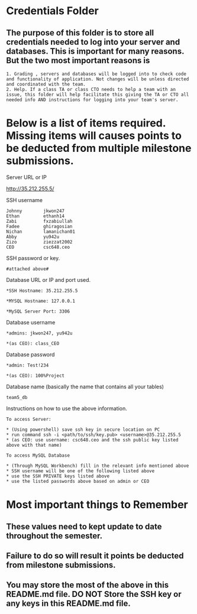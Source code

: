 # Credentials Folder

## The purpose of this folder is to store all credentials needed to log into your server and databases. This is important for many reasons. But the two most important reasons is
    1. Grading , servers and databases will be logged into to check code and functionality of application. Not changes will be unless directed and coordinated with the team.
    2. Help. If a class TA or class CTO needs to help a team with an issue, this folder will help facilitate this giving the TA or CTO all needed info AND instructions for logging into your team's server. 


# Below is a list of items required. Missing items will causes points to be deducted from multiple milestone submissions.

Server URL or IP
   
   http://35.212.255.5/
   
SSH username

    Johnny        jkwon247
    Ethan         ethanh14
    Zabi          fxzabiullah
    Fadee         ghiragosian
    Nichan        lamanichan01
    Abby          yu942u
    Zizo          ziezzat2002
    CEO           csc648.ceo
           
SSH password or key.

    #attached above#
   
Database URL or IP and port used.

    *SSH Hostname: 35.212.255.5

    *MYSQL Hostname: 127.0.0.1

    *MySQL Server Port: 3306

Database username

    *admins: jkwon247, yu942u

    *(as CEO): class_CEO

Database password

    *admin: Test!234

    *(as CEO): 100%Project

Database name (basically the name that contains all your tables)

    team5_db
    
Instructions on how to use the above information.

    To access Server:

    * (Using powershell) save ssh key in secure location on PC
    * run command ssh -i <path/to/ssh/key.pub> <username>@35.212.255.5
    * (as CEO: use username: csc648.ceo and the ssh public key listed above with that name)

    To access MySQL Database

    * (Through MySQL Workbench) fill in the relevant info mentioned above
    * SSH username will be one of the following listed above
    * use the SSH PRIVATE keys listed above
    * use the listed passwords above based on admin or CEO

# Most important things to Remember
## These values need to kept update to date throughout the semester. <br>
## <strong>Failure to do so will result it points be deducted from milestone submissions.</strong><br>
## You may store the most of the above in this README.md file. DO NOT Store the SSH key or any keys in this README.md file.
